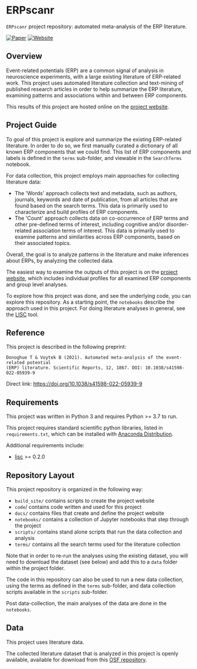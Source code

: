 # ERPscanr

`ERPscanr` project repository: automated meta-analysis of the ERP literature.

[![Paper](https://img.shields.io/badge/preprint-10.31234/osf.io/7ezmh-informational.svg)](https://doi.org/10.31234/osf.io/7ezmh)
[![Website](https://img.shields.io/badge/site-erpscanr.github.io-informational.svg)](http://erpscanr.github.io/)

## Overview

Event-related potentials (ERP) are a common signal of analysis in neuroscience experiments, with a large existing literature of ERP-related work.
This project uses automated literature collection and text-mining of published research articles in order to help summarize the ERP literature,
examining patterns and associations within and between ERP components.

This results of this project are hosted online on the [project website](http://erpscanr.github.io/).

## Project Guide

To goal of this project is explore and summarize the existing ERP-related literature.
In order to do so, we first manually curated a dictionary of all known ERP components that we could find.
This list of ERP components and labels is defined in the
`terms` sub-folder, and viewable in the `SearchTerms` notebook.

For data collection, this project employs main approaches for collecting literature data:
- The 'Words' approach collects text and metadata, such as authors, journals, keywords and date of publication, from all articles that are found based on the search terms. This data is primarily used to characterize and build profiles of ERP components.
- The 'Count' approach collects data on co-occurrence of ERP terms and other pre-defined terms of interest, including cognitive and/or disorder-related association terms of interest. This data is primarily used to examine patterns and similarities across ERP components, based on their associated topics.

Overall, the goal is to analyze patterns in the literature and make inferences about ERPs, by analyzing the collected data.

The easiest way to examine the outputs of this project is on the
[project website](http://erpscanr.github.io/), which includes
individual profiles for all examined ERP components and group level analyses.

To explore how this project was done, and see the underlying code, you can explore this repository.
As a starting point, the `notebooks` describe the approach used in this project. For doing literature analyses in general, see the
[LISC](https://github.com/lisc-tools/lisc) tool.

## Reference

This project is described in the following preprint:

    Donoghue T & Voytek B (2021). Automated meta-analysis of the event-related potential
    (ERP) literature. Scientific Reports, 12, 1867. DOI: 10.1038/s41598-022-05939-9

Direct link: https://doi.org/10.1038/s41598-022-05939-9

## Requirements

This project was written in Python 3 and requires Python >= 3.7 to run.

This project requires standard scientific python libraries, listed in `requirements.txt`, which can be installed with
[Anaconda Distribution](https://www.anaconda.com/distribution/).

Additional requirements include:
- [lisc](https://github.com/lisc-tools/lisc) >= 0.2.0

## Repository Layout

This project repository is organized in the following way:

- `build_site/` contains scripts to create the project website
- `code`/ contains code written and used for this project
- `docs/` contains files that create and define the project website
- `notebooks/` contains a collection of Jupyter notebooks that step through the project
- `scripts/` contains stand alone scripts that run the data collection and analysis
- `terms/` contains all the search terms used for the literature collection

Note that in order to re-run the analyses using the existing dataset, you will need to download the dataset (see below)
and add this to a `data` folder within the project folder.

The code in this repository can also be used to run a new data collection, using the terms as
defined in the `terms` sub-folder, and data collection scripts available in the `scripts` sub-folder.

Post data-collection, the main analyses of the data are done in the `notebooks`.

## Data

This project uses literature data.

The collected literature dataset that is analyzed in this project is openly available, available for download from this
[OSF repository](https://osf.io/g2ruj/).

